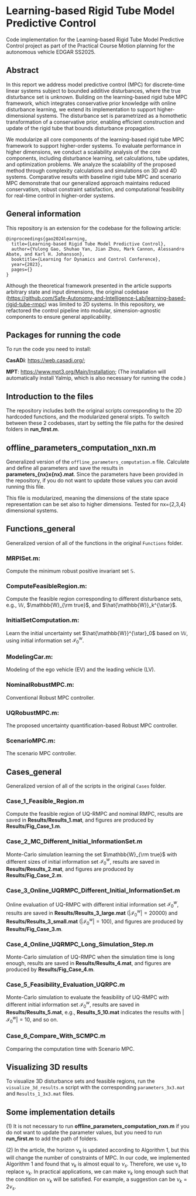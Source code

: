 # Learning-based Rigid Tube Model Predictive Control
Code implementation for the Learning-based Rigid Tube Model Predictive
Control project as part of the Practical Course Motion planning for the autonomous vehicle EDGAR SS2025.

## Abstract
In this report we address model predictive control (MPC) for discrete-time linear systems subject to bounded additive disturbances, where the true disturbance set is unknown. Building on the learning-based rigid tube MPC framework, which integrates conservative prior knowledge with online disturbance learning, we extend its implementation to support higher-dimensional systems. The disturbance set is parametrized as a homothetic transformation of a conservative prior, enabling efficient construction and update of the rigid tube that bounds disturbance propagation.

We modularize all core components of the learning-based rigid tube MPC framework to support higher-order systems. To evaluate performance in higher dimensions, we conduct a scalability analysis of the core components, including disturbance learning, set calculations, tube updates, and optimization problems. We analyze the scalability of the proposed method through complexity calculations and simulations on 3D and 4D systems. Comparative results with baseline rigid tube MPC and scenario MPC demonstrate that our generalized approach maintains reduced conservatism, robust constraint satisfaction, and computational feasibility for real-time control in higher-order systems.

## General information
This repository is an extension for the codebase for the following article:
```
@inproceedings{gao2024learning,
  title={Learning-based Rigid Tube Model Predictive Control},
  author={Yulong Gao, Shuhao Yan, Jian Zhou, Mark Cannon, Alessandro Abate, and Karl H. Johansson},
  booktitle={Learning for Dynamics and Control Conference},
  year={2023},
  pages={}
} 
```

Although the theoretical framework presented in the article supports arbitrary state and input dimensions, the original codebase (https://github.com/Safe-Autonomy-and-Intelligence-Lab/learning-based-rigid-tube-rmpc) was limited to 2D systems. In this repository, we refactored the control pipeline into modular, simension-agnostic components to ensure general applicability.


## Packages for running the code
To run the code you need to install:

**CasADi**: https://web.casadi.org/;

**MPT**: https://www.mpt3.org/Main/Installation; (The installation will automatically install Yalmip, which is also necessary for running the code.)

## Introduction to the files
The repository includes both the original scripts corresponding to the 2D hardcoded functions, and the modularized general sripts.
To switch between these 2 codebases, start by setting the file paths for the desired folders in **run_first.m**.

## offline_parameters_computation_nxn.m
Generalized version of the `offline_parameters_computation.m` file.
Calculate and define all parameters and save the results in **parameters_{nx}x{nx}.mat**. Since the parameters have been provided in the repository, if you do not want to update those values you can avoid running this file.

This file is modularized, meaning the dimensions of the state space representation can be set also to higher dimensions. Tested for nx={2,3,4}  dimensional systems.

## Functions_general
Generalized version of all of the functions in the original `Functions` folder.
### MRPISet.m:

Compute the minimum robust positive invariant set $\mathbb{S}$.

### ComputeFeasibleRegion.m:

Compute the feasible region corresponding to different disturbance sets, e.g., $\mathbb{W}$, $\mathbb{W}_{\rm true}$, and $\hat{\mathbb{W}}_k^{\star}$.

### InitialSetComputation.m:

Learn the initial uncertainty set $\hat{\mathbb{W}}^{\star}_0$ based on $\mathbb{W}$, using initial information set
$\mathcal{I}_0^w$.

### ModelingCar.m:

Modeling of the ego vehicle (EV) and the leading vehicle (LV).

### NominalRobustMPC.m:

Conventional Robust MPC controller.

### UQRobustMPC.m:

The proposed uncertainty quantification-based Robust MPC controller.

### ScenarioMPC.m:
The scenario MPC controller.

## Cases_general
Generalized version of all of the scripts in the original `Cases` folder.

### Case_1_Feasible_Region.m
Compute the feasible region of UQ-RMPC and nominal RMPC, results are saved in **Results/Results_1.mat**, and figures are produced by **Results/Fig_Case_1.m**.

### Case_2_MC_Different_Initial_InformationSet.m
Monte-Carlo simulation learning the set $\mathbb{W}_{\rm true}$ with different sizes of initial information set $\mathcal{I}_0^w$, results are saved in **Results/Results_2.mat**, and figures are produced by **Results/Fig_Case_2.m**.

### Case_3_Online_UQRMPC_Different_Initial_InformationSet.m
Online evaluation of UQ-RMPC with different initial information set $\mathcal{I}_0^w$, results are saved in **Results/Results_3_large.mat** ($|\mathcal{I}_0^w| = 20000$) and **Results/Results_3_small.mat** ($|\mathcal{I}_0^w| = 100$), and figures are produced by **Results/Fig_Case_3.m**.

### Case_4_Online_UQRMPC_Long_Simulation_Step.m
Monte-Carlo simulation of UQ-RMPC when the simulation time is long enough, results are saved in **Results/Results_4.mat**, and figures are produced by **Results/Fig_Case_4.m**.

### Case_5_Feasibility_Evaluation_UQRPC.m
Monte-Carlo simulation to evaluate the feasibility of UQ-RMPC with different initial information set $\mathcal{I}_0^w$, results are saved in **Results/Results_5.mat**, e.g., **Results_5_10.mat** indicates the results with $|\mathcal{I}_0^w| = 10$, and so on.

### Case_6_Compare_With_SCMPC.m
Comparing the computation time with Scenario MPC.

## Visualizing 3D results
To visualize 3D disturbance sets and feasible regions, run the `visualize_3d_results.m` script with the corresponding `parameters_3x3.mat` and `Results_1_3x3.mat` files.

## Some implementation details
(1) It is not necessary to run **offline_parameters_computation_nxn.m** if you do not want to update the parameter values, but you need to run **run_first.m** to add the path of folders.

(2) In the article, the horizon $\nu_k$ is updated according to Algorithm 1, but this will change the number of constraints of MPC. In our code, we implemented Algorithm 1 and found that $\nu_k$ is almost equal to $\nu_s$. Therefore, we use $\nu_s$ to replace $\nu_k$. In practical applications, we can make $\nu_k$ long enough such that the condition on $\nu_k$ will be satisfied. For example, a suggestion can be $\nu_k = 2\nu_s$.
